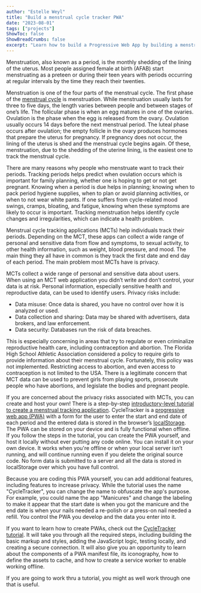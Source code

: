 ```yaml
---
author: "Estelle Weyl"
title: "Build a menstrual cycle tracker PWA"
date: "2023-08-01"
tags: ["projects"]
ShowToc: false
ShowBreadCrumbs: false
excerpt: "Learn how to build a Progressive Web App by building a menstrual cycle tracking application. By building the PWA yourself, you know you control your own data."
---
```


Menstruation, also known as a period, is the monthly shedding of the lining of the uterus. Most people assigned female at birth (AFAB) start menstruating as a preteen or during their teen years with periods occurring at regular intervals by the time they reach their twenties.

Menstruation is one of the four parts of the menstrual cycle. The first phase of the [menstrual cycle](https://my.clevelandclinic.org/health/articles/10132-menstrual-cycle) is menstruation. While menstruation usually lasts for three to five days, the length varies between people and between stages of one’s life. The follicular phase is when an egg matures in one of the ovaries. Ovulation is the phase when the egg is released from the ovary. Ovulation usually occurs 14 days before the next menstrual period. The luteal phase occurs after ovulation; the empty follicle in the ovary produces hormones that prepare the uterus for pregnancy. If pregnancy does not occur, the lining of the uterus is shed and the menstrual cycle begins again. Of these, menstruation, due to the shedding of the uterine lining, is the easiest one to track the menstrual cycle. 

There are many reasons why people who menstruate want to track their periods. Tracking periods helps predict when ovulation occurs which is important for family planning, whether one is hoping to get or not get pregnant.  Knowing when a period is due helps in planning; knowing when to pack period hygiene supplies, when to plan or avoid planning activities, or when to not wear white pants. If one suffers from cycle-related mood swings, cramps, bloating, and fatigue, knowing when these symptoms are likely to occur is important. Tracking menstruation helps identify cycle changes and irregularities, which can indicate a health problem.

Menstrual cycle tracking applications (MCTs) help individuals track their periods. Depending on the MCT, these apps can collect a wide range of personal and sensitive data from flow and symptoms, to sexual activity, to other health information, such as weight, blood pressure, and mood. The main thing they all have in common is they track the first date and end day of each period. The main problem most MCTs have is privacy.

MCTs collect a wide range of personal and sensitive data about users. When using an MCT web application you didn’t write and don’t control, your data is at risk. Personal information, especially sensitive health and reproductive data, can be used to identify users. Privacy risks include:

* Data misuse: Once data is shared, you have no control over how it is analyzed or used.
* Data collection and sharing: Data may be shared with advertisers, data brokers, and law enforcement.
* Data security: Databases run the risk of data breaches.

This is especially concerning in areas that try to regulate or even criminalize reproductive health care, including contraception and abortion. The Florida High School Athletic Association considered a policy to require girls to provide information about their menstrual cycle. Fortunately, this policy was not implemented. Restricting access to abortion, and even access to contraception is not limited to the USA. There is a legitimate concern that MCT data can be used to prevent girls from playing sports, prosecute people who have abortions, and legislate the bodies and pregnant people.

If you are concerned about the privacy risks associated with MCTs, you can create and host your own! There is a step-by-step [introductory-level tutorial to create a menstrual tracking application](https://developer.mozilla.org/docs/Web/Progressive_web_apps/Tutorials/CycleTracker). CycleTracker is a [progressive web app (PWA)](https://developer.mozilla.org/docs/Web/Progressive_web_apps) with a form for the user to enter the start and end date of each period and the entered data is stored in the browser’s [localStorage](https://developer.mozilla.org/docs/Web/API/Window/localStorage). The PWA can be stored on your device and is fully functional when offline. If you follow the steps in the tutorial, you can create the PWA yourself, and host it locally without ever putting any code online. You can install it on your own device. It works when you're offline or when your local server isn’t running, and will continue running even if you delete the original source code. No form data is submitted to a server and all the data is stored in localStorage over which you have full control.

Because you are coding this PWA yourself, you can add additional features, including features to increase privacy. While the tutorial uses the name "CycleTracker", you can change the name to obfuscate the app's purpose. For example, you could name the app "Manicures" and change the labeling to make it appear that the start date is when you got the manicure and the end date is when your nails needed a re-polish or a press-on nail needed a refill. You control the PWA you develop and the data you enter into it.

If you want to learn how to create PWAs, check out the [CycleTracker tutorial](https://developer.mozilla.org/docs/Web/Progressive_web_apps/Tutorials/CycleTracker). It will take you through all the required steps, including building the basic markup and styles, adding the JavaScript logic, testing locally, and creating a secure connection. It will also give you an opportunity to learn about the components of a PWA manifest file, its iconography, how to define the assets to cache, and how to create a service worker to enable working offline.

If you are going to work thru a tutorial, you might as well work through one that is useful.
